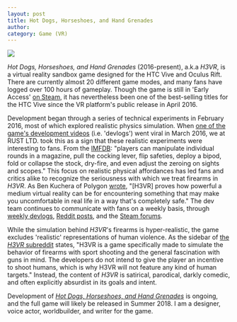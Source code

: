 ```yaml
---
layout: post
title: Hot Dogs, Horseshoes, and Hand Grenades
author:
category: Game (VR)
---
```


![](../../../../assets/images/H3VR.png)

*Hot Dogs, Horseshoes, and Hand Grenades* (2016-present), a.k.a *H3VR*, is a virtual reality sandbox game designed for the HTC Vive and Oculus Rift. There are currently almost 20 different game modes, and many fans have logged over 100 hours of gameplay. Though the game is still in 'Early Access' [on Steam](http://store.steampowered.com/app/450540/Hot_Dogs_Horseshoes__Hand_Grenades/), it has nevertheless been one of the best-selling titles for the HTC Vive since the VR platform's public release in April 2016. 

Development began through a series of technical experiments in February 2016, most of which explored realistic physics simulation. When [one of the game's development videos](https://youtu.be/zPKUO1yKAqY) (i.e. 'devlogs') went viral in March 2016, we at RUST LTD. took this as a sign that these realistic experiments were interesting to fans. From the [IMFDB](http://www.imfdb.org/wiki/Hot_Dogs,_Horseshoes_%26_Hand_Grenades): "players can manipulate individual rounds in a magazine, pull the cocking lever, flip safeties, deploy a bipod, fold or collapse the stock, dry-fire, and even adjust the zeroing on sights and scopes." This focus on realistic physical affordances has led fans and critics alike to recognize the seriousness with which we treat firearms in *H3VR*. As Ben Kuchera of Polygon [wrote](https://www.polygon.com/2016/4/12/11413572/guns-virtual-reality-htc-vive), "[H3VR] proves how powerful a medium virtual reality can be for encountering something that may make you uncomfortable in real life in a way that's completely safe." The dev team continues to communicate with fans on a weekly basis, through [weekly devlogs](https://www.youtube.com/watch?v=k-1Z0BgpRkc&list=PLCq9IRiKLeTSpSpx_s9XZGcNc1VFO3S7n), [Reddit posts](https://www.reddit.com/r/Vive/), and the [Steam forums](https://steamcommunity.com/app/450540).

While the simulation behind *H3VR*'s firearms is hyper-realistic, the game excludes 'realistic' representations of human violence. As the sidebar of [the *H3VR* subreddit](https://www.reddit.com/r/H3VR/) states, "H3VR is a game specifically made to simulate the behavior of firearms with sport shooting and the general fascination with guns in mind. The developers do not intend to give the player an incentive to shoot humans, which is why H3VR will not feature any kind of human targets." Instead, the content of *H3VR* is satirical, parodical, darkly comedic, and often explicitly absurdist in its goals and intent.

Development of [*Hot Dogs, Horseshoes, and Hand Grenades*](http://h3vr.com/) is ongoing, and the full game will likely be released in Summer 2018. I am a designer, voice actor, worldbuilder, and writer for the game.
